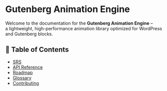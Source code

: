 # Gutenberg Animation Engine

Welcome to the documentation for the **Gutenberg Animation Engine** –  
a lightweight, high-performance animation library optimized for WordPress and Gutenberg blocks.

## 📌 Table of Contents
- [SRS](./srs.md)
- [API Reference](./api-reference.md)
- [Roadmap](./roadmap.md)
- [Glossary](./glossary.md)
- [Contributing](./contributing.md)
